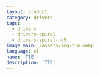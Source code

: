 ```yaml
---
layout: product
category: drivers
tags:
  - drivers
  - drivers-spiral
  - drivers-spiral-no5
image_main: /assets/img/tie.webp
language: el
name: 'TIE'
description: 'TIE'
---
```

